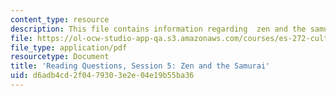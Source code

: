 ```yaml
---
content_type: resource
description: This file contains information regarding  zen and the samurai.
file: https://ol-ocw-studio-app-qa.s3.amazonaws.com/courses/es-272-culture-tech-spring-2003/d6adb4cd2f0479303e2e04e19b55ba36_MITES_272S03_q05.pdf
file_type: application/pdf
resourcetype: Document
title: 'Reading Questions, Session 5: Zen and the Samurai'
uid: d6adb4cd-2f04-7930-3e2e-04e19b55ba36
---
```

